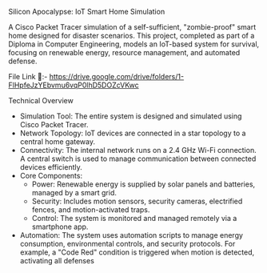 Silicon Apocalypse: IoT Smart Home Simulation

A Cisco Packet Tracer simulation of a self-sufficient, "zombie-proof" smart home designed for disaster scenarios. This project, completed as part of a Diploma in Computer Engineering, models an IoT-based system for survival, focusing on renewable energy, resource management, and automated defense.

File Link 🔗:- https://drive.google.com/drive/folders/1-FlHpfeJzYEbvmu6vqP0lhD5DOZcVKwc

Technical Overview
 * Simulation Tool: The entire system is designed and simulated using Cisco Packet Tracer.
 * Network Topology: IoT devices are connected in a star topology to a central home gateway.
 * Connectivity: The internal network runs on a 2.4 GHz Wi-Fi connection. A central switch is used to manage communication between connected devices efficiently.
 * Core Components:
   * Power: Renewable energy is supplied by solar panels and batteries, managed by a smart grid.
   * Security: Includes motion sensors, security cameras, electrified fences, and motion-activated traps.
   * Control: The system is monitored and managed remotely via a smartphone app.
 * Automation: The system uses automation scripts to manage energy consumption, environmental controls, and security protocols. For example, a "Code Red" condition is triggered when motion is detected, activating all defenses
